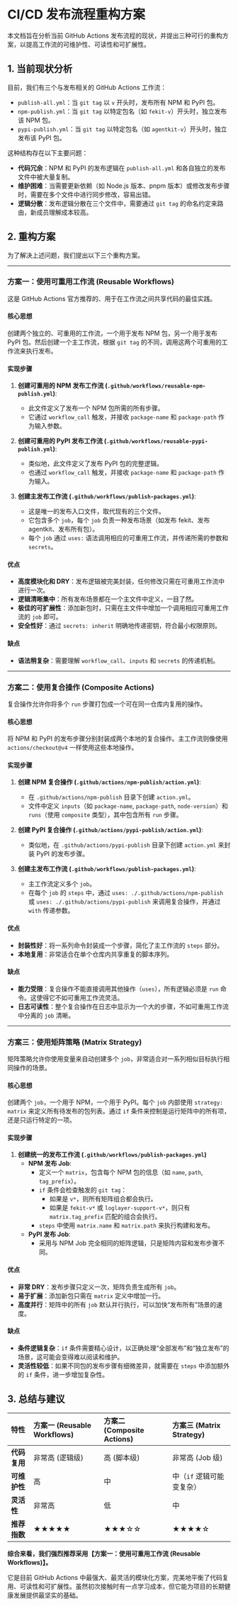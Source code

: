 # CI/CD 发布流程重构方案

本文档旨在分析当前 GitHub Actions 发布流程的现状，并提出三种可行的重构方案，以提高工作流的可维护性、可读性和可扩展性。

## 1. 当前现状分析

目前，我们有三个与发布相关的 GitHub Actions 工作流：
- `publish-all.yml`：当 `git tag` 以 `v` 开头时，发布所有 NPM 和 PyPI 包。
- `npm-publish.yml`：当 `git tag` 以特定包名（如 `fekit-v`）开头时，独立发布该 NPM 包。
- `pypi-publish.yml`：当 `git tag` 以特定包名（如 `agentkit-v`）开头时，独立发布该 PyPI 包。

这种结构存在以下主要问题：
- **代码冗余**：NPM 和 PyPI 的发布逻辑在 `publish-all.yml` 和各自独立的发布文件中被大量复制。
- **维护困难**：当需要更新依赖（如 Node.js 版本、pnpm 版本）或修改发布步骤时，需要在多个文件中进行同步修改，容易出错。
- **逻辑分散**：发布逻辑分散在三个文件中，需要通过 `git tag` 的命名约定来路由，新成员理解成本较高。

## 2. 重构方案

为了解决上述问题，我们提出以下三个重构方案。

---

### 方案一：使用可重用工作流 (Reusable Workflows)

这是 GitHub Actions 官方推荐的、用于在工作流之间共享代码的最佳实践。

#### 核心思想

创建两个独立的、可重用的工作流，一个用于发布 NPM 包，另一个用于发布 PyPI 包。然后创建一个主工作流，根据 `git tag` 的不同，调用这两个可重用的工作流来执行发布。

#### 实现步骤

1.  **创建可重用的 NPM 发布工作流 (`.github/workflows/reusable-npm-publish.yml`)**:
    - 此文件定义了发布一个 NPM 包所需的所有步骤。
    - 它通过 `workflow_call` 触发，并接收 `package-name` 和 `package-path` 作为输入参数。

2.  **创建可重用的 PyPI 发布工作流 (`.github/workflows/reusable-pypi-publish.yml`)**:
    - 类似地，此文件定义了发布 PyPI 包的完整逻辑。
    - 也通过 `workflow_call` 触发，并接收 `package-name` 和 `package-path` 作为输入。

3.  **创建主发布工作流 (`.github/workflows/publish-packages.yml`)**:
    - 这是唯一的发布入口文件，取代现有的三个文件。
    - 它包含多个 `job`，每个 `job` 负责一种发布场景（如发布 fekit、发布 agentkit、发布所有包）。
    - 每个 `job` 通过 `uses:` 语法调用相应的可重用工作流，并传递所需的参数和 `secrets`。

#### 优点

- **高度模块化和 DRY**：发布逻辑被完美封装，任何修改只需在可重用工作流中进行一次。
- **逻辑清晰集中**：所有发布场景都在一个主文件中定义，一目了然。
- **极佳的可扩展性**：添加新包时，只需在主文件中增加一个调用相应可重用工作流的 `job` 即可。
- **安全性好**：通过 `secrets: inherit` 明确地传递密钥，符合最小权限原则。

#### 缺点

- **语法稍复杂**：需要理解 `workflow_call`、`inputs` 和 `secrets` 的传递机制。

---

### 方案二：使用复合操作 (Composite Actions)

复合操作允许你将多个 `run` 步骤打包成一个可在同一仓库内复用的操作。

#### 核心思想

将 NPM 和 PyPI 的发布步骤分别封装成两个本地的复合操作。主工作流则像使用 `actions/checkout@v4` 一样使用这些本地操作。

#### 实现步骤

1.  **创建 NPM 复合操作 (`.github/actions/npm-publish/action.yml`)**:
    - 在 `.github/actions/npm-publish` 目录下创建 `action.yml`。
    - 文件中定义 `inputs`（如 `package-name`, `package-path`, `node-version`）和 `runs`（使用 `composite` 类型），其中包含所有 `run` 步骤。

2.  **创建 PyPI 复合操作 (`.github/actions/pypi-publish/action.yml`)**:
    - 类似地，在 `.github/actions/pypi-publish` 目录下创建 `action.yml` 来封装 PyPI 的发布步骤。

3.  **创建主发布工作流 (`.github/workflows/publish-packages.yml`)**:
    - 主工作流定义多个 `job`。
    - 在每个 `job` 的 `steps` 中，通过 `uses: ./.github/actions/npm-publish` 或 `uses: ./.github/actions/pypi-publish` 来调用复合操作，并通过 `with` 传递参数。

#### 优点

- **封装性好**：将一系列命令封装成一个步骤，简化了主工作流的 `steps` 部分。
- **本地复用**：非常适合在单个仓库内共享重复的脚本序列。

#### 缺点

- **能力受限**：复合操作不能直接调用其他操作（`uses`），所有逻辑必须是 `run` 命令。这使得它不如可重用工作流灵活。
- **日志可读性**：整个复合操作在日志中显示为一个大的步骤，不如可重用工作流中分离的 `job` 清晰。

---

### 方案三：使用矩阵策略 (Matrix Strategy)

矩阵策略允许你使用变量来自动创建多个 `job`，非常适合对一系列相似目标执行相同操作的场景。

#### 核心思想

创建两个 `job`，一个用于 NPM，一个用于 PyPI。每个 `job` 内部使用 `strategy: matrix` 来定义所有待发布的包列表。通过 `if` 条件来控制是运行矩阵中的所有项，还是只运行特定的一项。

#### 实现步骤

1. **创建统一的发布工作流 (`.github/workflows/publish-packages.yml`)**
   - **NPM 发布 Job**:
     - 定义一个 `matrix`，包含每个 NPM 包的信息（如 `name`, `path`, `tag_prefix`）。
     - `if` 条件会检查触发的 `git tag`：
       - 如果是 `v*`，则所有矩阵组合都会执行。
       - 如果是 `fekit-v*` 或 `loglayer-support-v*`，则只有 `matrix.tag_prefix` 匹配的组合会执行。
     - `steps` 中使用 `matrix.name` 和 `matrix.path` 来执行构建和发布。
   - **PyPI 发布 Job**:
     - 采用与 NPM Job 完全相同的矩阵逻辑，只是矩阵内容和发布步骤不同。

#### 优点

- **非常 DRY**：发布步骤只定义一次，矩阵负责生成所有 `job`。
- **易于扩展**：添加新包只需在 `matrix` 定义中增加一行。
- **高度并行**：矩阵中的所有 `job` 默认并行执行，可以加快“发布所有”场景的速度。

#### 缺点

- **条件逻辑复杂**：`if` 条件需要精心设计，以正确处理“全部发布”和“独立发布”的场景，这可能会变得难以阅读和维护。
- **灵活性较低**：如果不同包的发布步骤有细微差异，就需要在 `steps` 中添加额外的 `if` 条件，进一步增加复杂性。

## 3. 总结与建议

| 特性 | 方案一 (Reusable Workflows) | 方案二 (Composite Actions) | 方案三 (Matrix Strategy) |
| :--- | :--- | :--- | :--- |
| **代码复用** | 非常高 (逻辑级) | 高 (脚本级) | 非常高 (Job 级) |
| **可维护性** | 高 | 中 | 中（`if` 逻辑可能变复杂） |
| **灵活性** | 非常高 | 低 | 中 |
| **推荐指数** | ★★★★★ | ★★★☆☆ | ★★★★☆ |

**综合来看，我们强烈推荐采用【方案一：使用可重用工作流 (Reusable Workflows)】。**

它是目前 GitHub Actions 中最强大、最灵活的模块化方案，完美地平衡了代码复用、可读性和可扩展性。虽然初次接触时有一点学习成本，但它能为项目的长期健康发展提供最坚实的基础。 